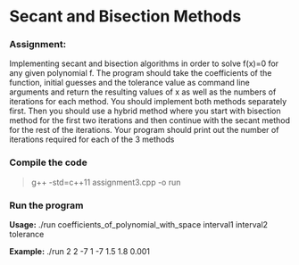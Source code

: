# Secant and Bisection Methods

### Assignment:
Implementing secant and bisection algorithms in order to solve f(x)=0 for any given polynomial f.
The program should take the coefficients of the function, initial guesses and the tolerance value as command line arguments and return the resulting values of x as well as the numbers of iterations for each method.
You should implement both methods separately first. Then you should use a hybrid method where you start with bisection method for the first two iterations and then continue with the secant method for the rest of the iterations. Your program should print out the number of iterations required for each of the 3 methods

### Compile the code

> g++ -std=c++11 assignment3.cpp -o run


### Run the program

**Usage:** ./run coefficients_of_polynomial_with_space   interval1   interval2   tolerance

**Example:** ./run 2 2 -7 1 -7 1.5 1.8 0.001
